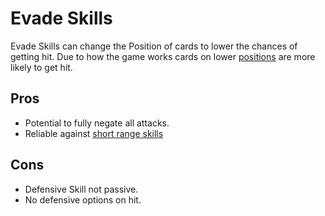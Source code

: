 # Evade Skills
Evade Skills can change the Position of cards to lower the chances of getting hit.
Due to how the game works cards on lower [positions](../Rules4v3/Positioning_and_Propability.md) are more likely to get hit.
## Pros
- Potential to fully negate all attacks.
- Reliable against [short range skills](./Short_Range_Skills.md)
## Cons
- Defensive Skill not passive.
- No defensive options on hit.